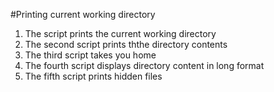 #Printing current working directory
1. The script prints the current working directory
2. The second script prints ththe directory contents
3. The third script takes you home
4. The fourth script displays directory content in long format
5. The fifth script prints hidden files
